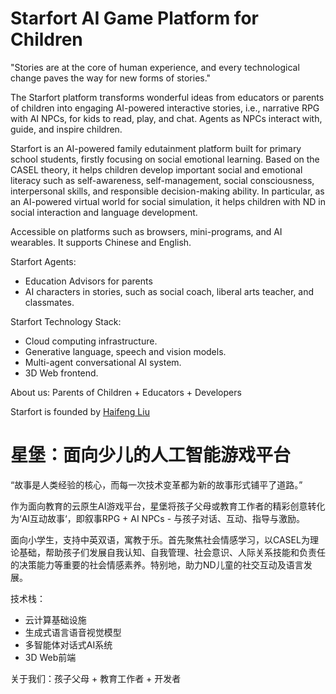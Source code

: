 # Starfort AI Game Platform for Children

"Stories are at the core of human experience, and every technological change paves the way for new forms of stories."


The Starfort platform transforms wonderful ideas from educators or parents of children into engaging AI-powered interactive stories, i.e., narrative RPG with AI NPCs, for kids to read, play, and chat. Agents as NPCs interact with, guide, and inspire children.

Starfort is an AI-powered family edutainment platform built for primary school students, firstly focusing on social emotional learning. 
Based on the CASEL theory, it helps children develop important social and emotional literacy such as self-awareness, self-management, social consciousness, interpersonal skills, and responsible decision-making ability. 
In particular, as an AI-powered virtual world for social simulation, it helps children with ND in social interaction and language development.

Accessible on platforms such as browsers, mini-programs, and AI wearables. It supports Chinese and English.

Starfort Agents: 
* Education Advisors for parents
* AI characters in stories, such as social coach, liberal arts teacher, and classmates.


Starfort Technology Stack: 
* Cloud computing infrastructure.
* Generative language, speech and vision models.
* Multi-agent conversational AI system.
* 3D Web frontend. 

About us: Parents of Children + Educators + Developers


Starfort is founded by [Haifeng Liu](https://www.linkedin.com/in/haifeng-liu/)

# 星堡：面向少儿的人工智能游戏平台

“故事是人类经验的核心，而每一次技术变革都为新的故事形式铺平了道路。”

作为面向教育的云原生AI游戏平台，星堡将孩子父母或教育工作者的精彩创意转化为‘AI互动故事‘，即叙事RPG + AI NPCs - 与孩子对话、互动、指导与激励。

面向小学生，支持中英双语，寓教于乐。首先聚焦社会情感学习，以CASEL为理论基础，帮助孩子们发展自我认知、自我管理、社会意识、人际关系技能和负责任的决策能力等重要的社会情感素养。特别地，助力ND儿童的社交互动及语言发展。


技术栈：
* 云计算基础设施
* 生成式语言语音视觉模型
* 多智能体对话式AI系统
* 3D Web前端

关于我们：孩子父母 + 教育工作者 + 开发者
